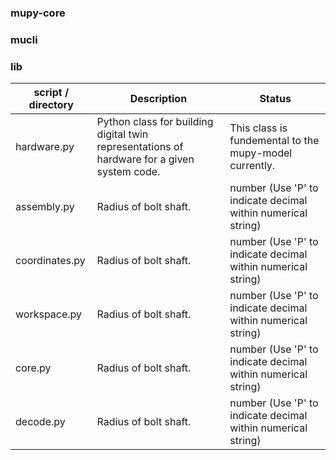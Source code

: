 ### mupy-core

### mucli

### lib


| script / directory            | Description                    |        Status       |
| --------------------- | ------------------------------ | ------------------------|
| hardware.py  | Python class for building digital twin representations of hardware for a given system code. |  This class is fundemental to the mupy-model currently.  |
| assembly.py  | Radius of bolt shaft. | number (Use 'P' to indicate decimal within numerical string)  |     This class is fundemental to the mupy-model currently.       |
| coordinates.py  | Radius of bolt shaft. | number (Use 'P' to indicate decimal within numerical string)  |     mm      |
| workspace.py  | Radius of bolt shaft. | number (Use 'P' to indicate decimal within numerical string)  |     mm      |
| core.py  | Radius of bolt shaft. | number (Use 'P' to indicate decimal within numerical string)  |     mm      |
| decode.py  | Radius of bolt shaft. | number (Use 'P' to indicate decimal within numerical string)  |     This class will be phased out for a sub-system that works more like an FTP / namespace or a better library structure.      |